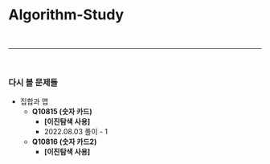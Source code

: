 # Algorithm-Study

<br><hr><br>

### 다시 볼 문제들
* 집합과 맵
  * **Q10815 (숫자 카드)** 
    * **[이진탐색 사용]**
    * 2022.08.03 풀이 - 1
  * **Q10816 (숫자 카드2)**
    * **[이진탐색 사용]**
